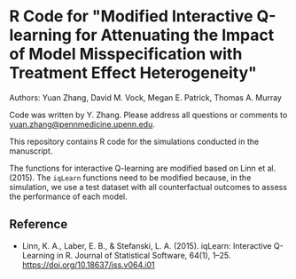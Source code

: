 # R Code for "Modified Interactive Q-learning for Attenuating the Impact of Model Misspecification with Treatment Effect Heterogeneity"
Authors: Yuan Zhang, David M. Vock, Megan E. Patrick, Thomas A. Murray

Code was written by Y. Zhang. Please address all questions or comments to yuan.zhang@pennmedicine.upenn.edu.

This repository contains R code for the simulations conducted in the manuscript.

The functions for interactive Q-learning are modified based on Linn et al. (2015). The `iqLearn` functions need to be modified because, in the simulation, we use a test dataset with all counterfactual outcomes to assess the performance of each model.

## Reference
* Linn, K. A., Laber, E. B., & Stefanski, L. A. (2015). iqLearn: Interactive Q-Learning in R. Journal of Statistical Software, 64(1), 1–25. https://doi.org/10.18637/jss.v064.i01
